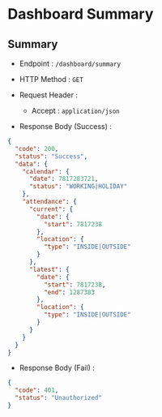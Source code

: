 # Dashboard Summary

## Summary

- Endpoint : `/dashboard/summary`
- HTTP Method : `GET`

- Request Header :
  - Accept : `application/json`
- Response Body (Success) :

```json
{
  "code": 200,
  "status": "Success",
  "data": {
    "calendar": {
      "date": 7817283721,
      "status": "WORKING|HOLIDAY"
    },
    "attendance": {
      "current": {
        "date": {
          "start": 7817238
        },
        "location": {
          "type": "INSIDE|OUTSIDE"
        }
      },
      "latest": {
        "date": {
          "start": 7817238,
          "end": 1287383
        },
        "location": {
          "type": "INSIDE|OUTSIDE"
        }
      }
    }
  }
}
```

- Response Body (Fail) :

```json
{
  "code": 401,
  "status": "Unauthorized"
}
```
